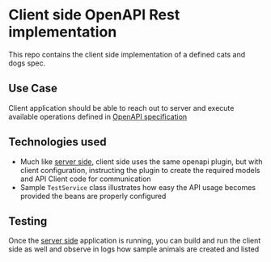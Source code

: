 # Client side OpenAPI Rest implementation

This repo contains the client side implementation of a defined cats and dogs spec.

## Use Case

Client application should be able to reach out to server and execute available operations defined in [OpenAPI
specification](src/main/resources/cats-and-dogs-spec.yaml)

## Technologies used

* Much like [server side](../openapi-rest-server), client side uses the same openapi plugin, but with client
  configuration, instructing the plugin to create the required models and API Client code for communication
* Sample `TestService` class illustrates how easy the API usage becomes provided the beans are properly configured

## Testing

Once the [server side](../openapi-rest-server) application is running, you can build and run the client side as well and
observe in logs how sample
animals are created and listed